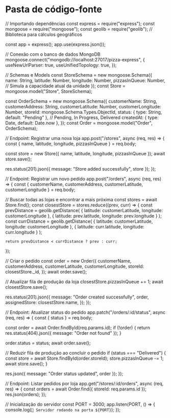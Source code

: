 # Pasta de código-fonte

// Importando dependências
const express = require("express");
const mongoose = require("mongoose");
const geolib = require("geolib"); // Biblioteca para cálculos geográficos

const app = express();
app.use(express.json());

// Conexão com o banco de dados MongoDB
mongoose.connect("mongodb://localhost:27017/pizza-express", {
  useNewUrlParser: true,
  useUnifiedTopology: true,
});

// Schemas e Models
const StoreSchema = new mongoose.Schema({
  name: String,
  latitude: Number,
  longitude: Number,
  pizzasInQueue: Number, // Simula a capacidade atual da unidade
});
const Store = mongoose.model("Store", StoreSchema);

const OrderSchema = new mongoose.Schema({
  customerName: String,
  customerAddress: String,
  customerLatitude: Number,
  customerLongitude: Number,
  storeId: mongoose.Schema.Types.ObjectId,
  status: { type: String, default: "Pending" }, // Pending, In Progress, Delivered
  createdAt: { type: Date, default: Date.now },
});
const Order = mongoose.model("Order", OrderSchema);

// Endpoint: Registrar uma nova loja
app.post("/stores", async (req, res) => {
  const { name, latitude, longitude, pizzasInQueue } = req.body;

  const store = new Store({ name, latitude, longitude, pizzasInQueue });
  await store.save();

  res.status(201).json({ message: "Store added successfully", store });
});

// Endpoint: Registrar um novo pedido
app.post("/orders", async (req, res) => {
  const { customerName, customerAddress, customerLatitude, customerLongitude } =
    req.body;

  // Buscar todas as lojas e encontrar a mais próxima
  const stores = await Store.find();
  const closestStore = stores.reduce((prev, curr) => {
    const prevDistance = geolib.getDistance(
      { latitude: customerLatitude, longitude: customerLongitude },
      { latitude: prev.latitude, longitude: prev.longitude }
    );
    const currDistance = geolib.getDistance(
      { latitude: customerLatitude, longitude: customerLongitude },
      { latitude: curr.latitude, longitude: curr.longitude }
    );

    return prevDistance < currDistance ? prev : curr;
  });

  // Criar o pedido
  const order = new Order({
    customerName,
    customerAddress,
    customerLatitude,
    customerLongitude,
    storeId: closestStore._id,
  });
  await order.save();

  // Atualizar fila de produção da loja
  closestStore.pizzasInQueue += 1;
  await closestStore.save();

  res.status(201).json({
    message: "Order created successfully",
    order,
    assignedStore: closestStore.name,
  });
});

// Endpoint: Atualizar status do pedido
app.patch("/orders/:id/status", async (req, res) => {
  const { status } = req.body;

  const order = await Order.findById(req.params.id);
  if (!order) {
    return res.status(404).json({ message: "Order not found" });
  }

  order.status = status;
  await order.save();

  // Reduzir fila de produção ao concluir o pedido
  if (status === "Delivered") {
    const store = await Store.findById(order.storeId);
    store.pizzasInQueue -= 1;
    await store.save();
  }

  res.json({ message: "Order status updated", order });
});

// Endpoint: Listar pedidos por loja
app.get("/stores/:id/orders", async (req, res) => {
  const orders = await Order.find({ storeId: req.params.id });
  res.json(orders);
});

// Inicialização do servidor
const PORT = 3000;
app.listen(PORT, () => {
  console.log(`🚀 Servidor rodando na porta ${PORT}`);
});
